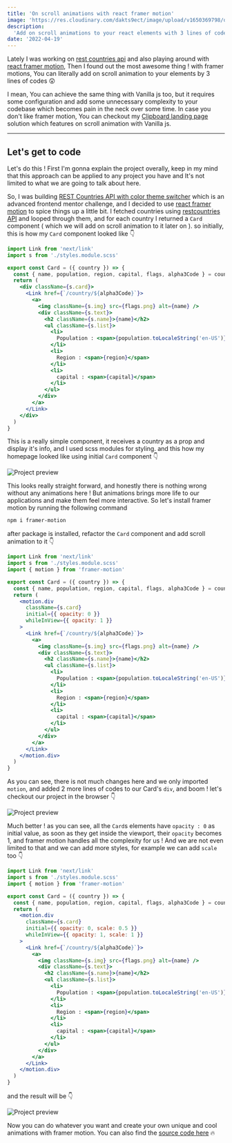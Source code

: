 ```yaml
---
title: 'On scroll animations with react framer motion'
image: 'https://res.cloudinary.com/dakts9ect/image/upload/v1650369798/opengraph/post_pas90c.png'
description:
  'Add on scroll animations to your react elements with 3 lines of code'
date: '2022-04-19'
---
```


Lately I was working on
[rest countries api](https://yazdun-rest-countries.netlify.app/) and also
playing around with [react framer motion](https://www.framer.com/motion/), Then
I found out the most awesome thing ! with framer motions, You can literally add
on scroll animation to your elements by 3 lines of codes 😲

I mean, You can achieve the same thing with Vanilla js too, but it requires some
configuration and add some unnecessary complexity to your codebase which becomes
pain in the neck over some time. In case you don't like framer motion, You can
checkout my
[Clipboard landing page](https://www.frontendmentor.io/solutions/clipboard-landing-page-9u2GHtx8-)
solution which features on scroll animation with Vanilla js.

---

## Let's get to code

Let's do this ! First I'm gonna explain the project overally, keep in my mind
that this approach can be applied to any project you have and It's not limited
to what we are going to talk about here.

So, I was building
[REST Countries API with color theme switcher](https://www.frontendmentor.io/challenges/rest-countries-api-with-color-theme-switcher-5cacc469fec04111f7b848ca/hub/rest-countries-api-with-color-theme-switcher-BymkBdK49)
which is an advanced frontend mentor challenge, and I decided to use
[react framer motion](https://www.framer.com/motion/) to spice things up a
little bit. I fetched countries using
[restcountries API](https://restcountries.com/) and looped through them, and for
each country I returned a `Card` component ( which we will add on scroll
animation to it later on ). so initially, this is how my `Card` component looked
like 👇

```jsx
import Link from 'next/link'
import s from './styles.module.scss'

export const Card = ({ country }) => {
  const { name, population, region, capital, flags, alpha3Code } = country
  return (
    <div className={s.card}>
      <Link href={`/country/${alpha3Code}`}>
        <a>
          <img className={s.img} src={flags.png} alt={name} />
          <div className={s.text}>
            <h2 className={s.name}>{name}</h2>
            <ul className={s.list}>
              <li>
                Population : <span>{population.toLocaleString('en-US')}</span>
              </li>
              <li>
                Region : <span>{region}</span>
              </li>
              <li>
                capital : <span>{capital}</span>
              </li>
            </ul>
          </div>
        </a>
      </Link>
    </div>
  )
}
```

This is a really simple component, it receives a country as a prop and display
it's info, and I used scss modules for styling. and this how my homepage looked
like using initial `Card` component 👇

![Project preview](https://res.cloudinary.com/dakts9ect/image/upload/v1650367447/blog-images/raw_vgq1wm.gif 'Project preview')

This looks really straight forward, and honestly there is nothing wrong without
any animations here ! But animations brings more life to our applications and
make them feel more interactive. So let's install framer motion by running the
following command

```bash
npm i framer-motion
```

after package is installed, refactor the `Card` component and add scroll
animation to it 👇

```jsx
import Link from 'next/link'
import s from './styles.module.scss'
import { motion } from 'framer-motion'

export const Card = ({ country }) => {
  const { name, population, region, capital, flags, alpha3Code } = country
  return (
    <motion.div
      className={s.card}
      initial={{ opacity: 0 }}
      whileInView={{ opacity: 1 }}
    >
      <Link href={`/country/${alpha3Code}`}>
        <a>
          <img className={s.img} src={flags.png} alt={name} />
          <div className={s.text}>
            <h2 className={s.name}>{name}</h2>
            <ul className={s.list}>
              <li>
                Population : <span>{population.toLocaleString('en-US')}</span>
              </li>
              <li>
                Region : <span>{region}</span>
              </li>
              <li>
                capital : <span>{capital}</span>
              </li>
            </ul>
          </div>
        </a>
      </Link>
    </motion.div>
  )
}
```

As you can see, there is not much changes here and we only imported `motion`,
and added 2 more lines of codes to our Card's `div`, and boom ! let's checkout
our project in the browser 👇

![Project preview](https://res.cloudinary.com/dakts9ect/image/upload/v1650367466/blog-images/animated_qx0tc3.gif 'Project preview')

Much better ! as you can see, all the `Card`s elements have `opacity : 0` as
initial value, as soon as they get inside the viewport, their `opacity` becomes
1, and framer motion handles all the complexity for us ! And we are not even
limited to that and we can add more styles, for example we can add `scale` too
👇

```jsx
import Link from 'next/link'
import s from './styles.module.scss'
import { motion } from 'framer-motion'

export const Card = ({ country }) => {
  const { name, population, region, capital, flags, alpha3Code } = country
  return (
    <motion.div
      className={s.card}
      initial={{ opacity: 0, scale: 0.5 }}
      whileInView={{ opacity: 1, scale: 1 }}
    >
      <Link href={`/country/${alpha3Code}`}>
        <a>
          <img className={s.img} src={flags.png} alt={name} />
          <div className={s.text}>
            <h2 className={s.name}>{name}</h2>
            <ul className={s.list}>
              <li>
                Population : <span>{population.toLocaleString('en-US')}</span>
              </li>
              <li>
                Region : <span>{region}</span>
              </li>
              <li>
                capital : <span>{capital}</span>
              </li>
            </ul>
          </div>
        </a>
      </Link>
    </motion.div>
  )
}
```

and the result will be 👇

![Project preview](https://res.cloudinary.com/dakts9ect/image/upload/v1650367410/blog-images/scale_sc5p03.gif 'Project preview')

Now you can do whatever you want and create your own unique and cool animations
with framer motion. You can also find the
[source code here](https://github.com/Yazdun/frontend-mentor/tree/rest-countries-api-with-color-theme-switcher)
🔥
